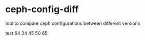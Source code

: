 # ceph-config-diff
tool to compare ceph configurations between different versions

test 64 34 45 50 65
